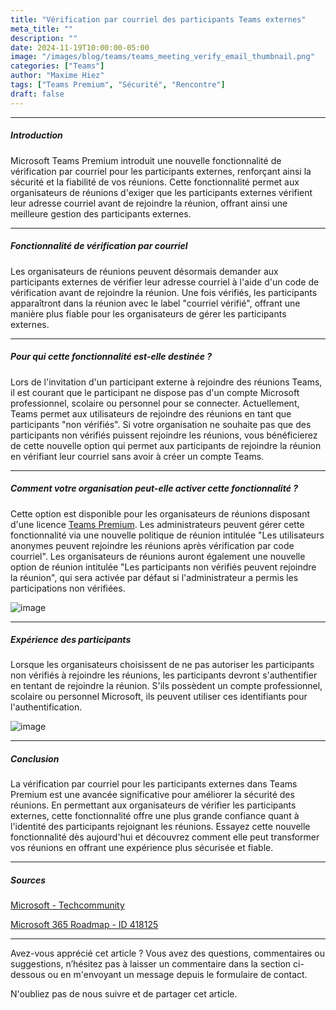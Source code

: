 ```yaml
---
title: "Vérification par courriel des participants Teams externes"
meta_title: ""
description: ""
date: 2024-11-19T10:00:00-05:00
image: "/images/blog/teams/teams_meeting_verify_email_thumbnail.png"
categories: ["Teams"]
author: "Maxime Hiez"
tags: ["Teams Premium", "Sécurité", "Rencontre"]
draft: false
---
```

---

##### Introduction
Microsoft Teams Premium introduit une nouvelle fonctionnalité de vérification par courriel pour les participants externes, renforçant ainsi la sécurité et la fiabilité de vos réunions. Cette fonctionnalité permet aux organisateurs de réunions d'exiger que les participants externes vérifient leur adresse courriel avant de rejoindre la réunion, offrant ainsi une meilleure gestion des participants externes.

---

##### Fonctionnalité de vérification par courriel
Les organisateurs de réunions peuvent désormais demander aux participants externes de vérifier leur adresse courriel à l'aide d'un code de vérification avant de rejoindre la réunion. Une fois vérifiés, les participants apparaîtront dans la réunion avec le label "courriel vérifié", offrant une manière plus fiable pour les organisateurs de gérer les participants externes.

---

##### Pour qui cette fonctionnalité est-elle destinée ?
Lors de l'invitation d'un participant externe à rejoindre des réunions Teams, il est courant que le participant ne dispose pas d'un compte Microsoft professionnel, scolaire ou personnel pour se connecter. Actuellement, Teams permet aux utilisateurs de rejoindre des réunions en tant que participants "non vérifiés". Si votre organisation ne souhaite pas que des participants non vérifiés puissent rejoindre les réunions, vous bénéficierez de cette nouvelle option qui permet aux participants de rejoindre la réunion en vérifiant leur courriel sans avoir à créer un compte Teams.

---

##### Comment votre organisation peut-elle activer cette fonctionnalité ?
Cette option est disponible pour les organisateurs de réunions disposant d'une licence <u>Teams Premium</u>. Les administrateurs peuvent gérer cette fonctionnalité via une nouvelle politique de réunion intitulée "Les utilisateurs anonymes peuvent rejoindre les réunions après vérification par code courriel". Les organisateurs de réunions auront également une nouvelle option de réunion intitulée "Les participants non vérifiés peuvent rejoindre la réunion", qui sera activée par défaut si l'administrateur a permis les participations non vérifiées.

![image](/images/blog/teams/teams_meeting_verify_email_001.png)

---

##### Expérience des participants
Lorsque les organisateurs choisissent de ne pas autoriser les participants non vérifiés à rejoindre les réunions, les participants devront s'authentifier en tentant de rejoindre la réunion. S'ils possèdent un compte professionnel, scolaire ou personnel Microsoft, ils peuvent utiliser ces identifiants pour l'authentification.

![image](/images/blog/teams/teams_meeting_verify_email_002.png)

---

##### Conclusion
La vérification par courriel pour les participants externes dans Teams Premium est une avancée significative pour améliorer la sécurité des réunions. En permettant aux organisateurs de vérifier les participants externes, cette fonctionnalité offre une plus grande confiance quant à l'identité des participants rejoignant les réunions. Essayez cette nouvelle fonctionnalité dès aujourd'hui et découvrez comment elle peut transformer vos réunions en offrant une expérience plus sécurisée et fiable.

---

##### Sources
[Microsoft - Techcommunity](https://techcommunity.microsoft.com/blog/microsoftteamsblog/enhance-meeting-security-with-teams-premium%E2%80%99s-email-verification-for-external-me/4292196)

[Microsoft 365 Roadmap - ID 418125](https://www.microsoft.com/fr-ca/microsoft-365/roadmap?filters=Microsoft%20Teams&searchterms=418125)

---


Avez-vous apprécié cet article ? Vous avez des questions, commentaires ou suggestions, n’hésitez pas à laisser un commentaire dans la section ci-dessous ou en m'envoyant un message depuis le formulaire de contact.

N'oubliez pas de nous suivre et de partager cet article.